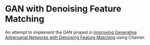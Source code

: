 # GAN with Denoising Feature Matching

An attempt to implement the GAN proped in [Improving Generative Adversarial Networks with Denoising Feature Matching](http://openreview.net/forum?id=S1X7nhsxl) using Chainer.
